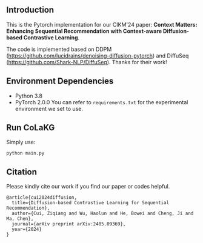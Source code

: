 ## Introduction
This is the Pytorch implementation for our CIKM'24 paper: **Context Matters: Enhancing Sequential Recommendation with Context-aware Diffusion-based Contrastive Learning**.

The code is implemented based on DDPM (https://github.com/lucidrains/denoising-diffusion-pytorch) and DiffuSeq (https://github.com/Shark-NLP/DiffuSeq). Thanks for their work!

## Environment Dependencies
- Python 3.8
- PyTorch 2.0.0
You can refer to `requirements.txt` for the experimental environment we set to use.

## Run CoLaKG
Simply use:

`python main.py`

## Citation
Please kindly cite our work if you find our paper or codes helpful.
```
@article{cui2024diffusion,
  title={Diffusion-based Contrastive Learning for Sequential Recommendation},
  author={Cui, Ziqiang and Wu, Haolun and He, Bowei and Cheng, Ji and Ma, Chen},
  journal={arXiv preprint arXiv:2405.09369},
  year={2024}
}
```

